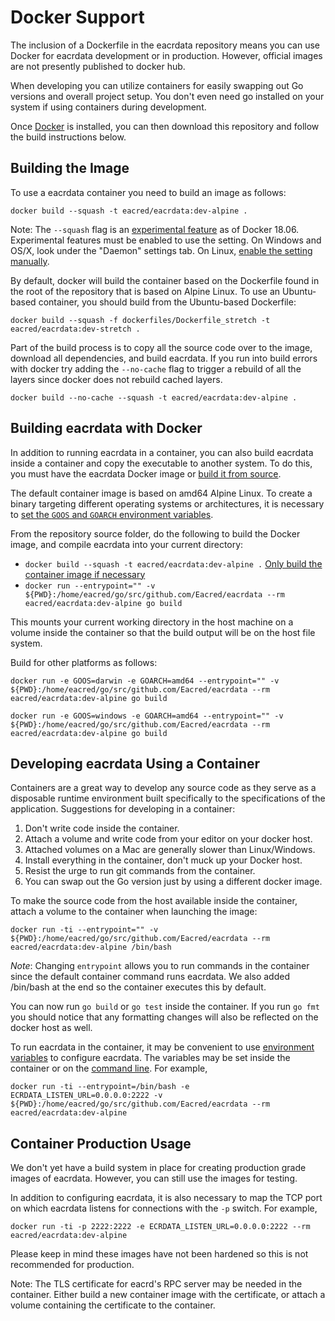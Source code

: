 # Docker Support

The inclusion of a Dockerfile in the eacrdata repository means you can use Docker
for eacrdata development or in production. However, official images are not
presently published to docker hub.

When developing you can utilize containers for easily swapping out Go versions
and overall project setup. You don't even need go installed on your system if
using containers during development.

Once [Docker](https://docs.docker.com/install/) is installed, you can then
download this repository and follow the build instructions below.

## Building the Image

To use a eacrdata container you need to build an image as follows:

`docker build --squash -t eacred/eacrdata:dev-alpine .`

Note: The `--squash` flag is an [experimental
feature](https://docs.docker.com/engine/reference/commandline/image_build/) as
of Docker 18.06. Experimental features must be enabled to use the setting. On
Windows and OS/X, look under the "Daemon" settings tab. On Linux, [enable the
setting manually](https://github.com/docker/cli/blob/master/experimental/README.md).

By default, docker will build the container based on the Dockerfile found in the
root of the repository that is based on Alpine Linux. To use an Ubuntu-based
container, you should build from the Ubuntu-based Dockerfile:

`docker build --squash -f dockerfiles/Dockerfile_stretch -t eacred/eacrdata:dev-stretch .`

Part of the build process is to copy all the source code over to the image,
download all dependencies, and build eacrdata. If you run into build errors with
docker try adding the `--no-cache` flag to trigger a rebuild of all the layers
since docker does not rebuild cached layers.

`docker build --no-cache --squash -t eacred/eacrdata:dev-alpine .`

## Building eacrdata with Docker

In addition to running eacrdata in a container, you can also build eacrdata inside
a container and copy the executable to another system. To do this, you must have
the eacrdata Docker image or [build it from source](#building-the-image).

The default container image is based on amd64 Alpine Linux. To create a binary
targeting different operating systems or architectures, it is necessary to [set
the `GOOS` and `GOARCH` environment variables](https://golang.org/doc/install/source#environment).

From the repository source folder, do the following to build the Docker image,
and compile eacrdata into your current directory:

- `docker build --squash -t eacred/eacrdata:dev-alpine .` [Only build the container image if necessary](#building-the-image)
- `docker run --entrypoint="" -v ${PWD}:/home/eacred/go/src/github.com/Eacred/eacrdata --rm eacred/eacrdata:dev-alpine go build`

This mounts your current working directory in the host machine on a volume
inside the container so that the build output will be on the host file system.

Build for other platforms as follows:

`docker run -e GOOS=darwin -e GOARCH=amd64 --entrypoint="" -v ${PWD}:/home/eacred/go/src/github.com/Eacred/eacrdata --rm eacred/eacrdata:dev-alpine go build`

`docker run -e GOOS=windows -e GOARCH=amd64 --entrypoint="" -v ${PWD}:/home/eacred/go/src/github.com/Eacred/eacrdata --rm eacred/eacrdata:dev-alpine go build`

## Developing eacrdata Using a Container

Containers are a great way to develop any source code as they serve as a
disposable runtime environment built specifically to the specifications of the
application. Suggestions for developing in a container:

1. Don't write code inside the container.
2. Attach a volume and write code from your editor on your docker host.
3. Attached volumes on a Mac are generally slower than Linux/Windows.
4. Install everything in the container, don't muck up your Docker host.
5. Resist the urge to run git commands from the container.
6. You can swap out the Go version just by using a different docker image.

To make the source code from the host available inside the container, attach a
volume to the container when launching the image:

`docker run -ti --entrypoint="" -v ${PWD}:/home/eacred/go/src/github.com/Eacred/eacrdata --rm eacred/eacrdata:dev-alpine /bin/bash`

_Note_: Changing `entrypoint` allows you to run commands in the container since
the default container command runs eacrdata. We also added /bin/bash at the
end so the container executes this by default.

You can now run `go build` or `go test` inside the container. If you run `go fmt`
you should notice that any formatting changes will also be reflected on the
docker host as well.

To run eacrdata in the container, it may be convenient to use [environment
variables](#using-configuration-environment-variables) to configure eacrdata. The
variables may be set inside the container or on the [command
line](https://docs.docker.com/engine/reference/run/#env-environment-variables).
For example,

`docker run -ti --entrypoint=/bin/bash -e ECRDATA_LISTEN_URL=0.0.0.0:2222 -v ${PWD}:/home/eacred/go/src/github.com/Eacred/eacrdata --rm eacred/eacrdata:dev-alpine`

## Container Production Usage

We don't yet have a build system in place for creating production grade images
of eacrdata. However, you can still use the images for testing.

In addition to configuring eacrdata, it is also necessary to map the TCP port on
which eacrdata listens for connections with the `-p` switch. For example,

`docker run -ti -p 2222:2222 -e ECRDATA_LISTEN_URL=0.0.0.0:2222 --rm eacred/eacrdata:dev-alpine`

Please keep in mind these images have not been hardened so this is not
recommended for production.

Note: The TLS certificate for eacrd's RPC server may be needed in the container.
Either build a new container image with the certificate, or attach a volume
containing the certificate to the container.
